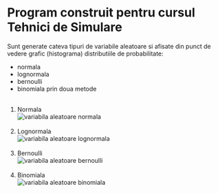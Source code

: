 # Program construit pentru cursul Tehnici de Simulare
Sunt generate cateva tipuri de variabile aleatoare si afisate din punct 
de vedere grafic (histograma) distributiile de probabilitate:<br/>
- normala
- lognormala
- bernoulli
- binomiala prin doua metode
<br/><br/>
1. Normala<br/>
![variabila aleatoare normala](https://github.com/StroeAndrei/JAVASCRIPT/norm.PNG)<br/><br/>
2. Lognormala<br/>
![variabila aleatoare lognormala](https://github.com/StroeAndrei/JAVASCRIPT/lognorm.PNG)<br/><br/>
3. Bernoulli<br/>
![variabila aleatoare bernoulli](https://github.com/StroeAndrei/JAVASCRIPT/bern.PNG)<br/><br/>
4. Binomiala<br/>
![variabila aleatoare binomiala](https://github.com/StroeAndrei/JAVASCRIP/binom.PNG)<br/><br/>